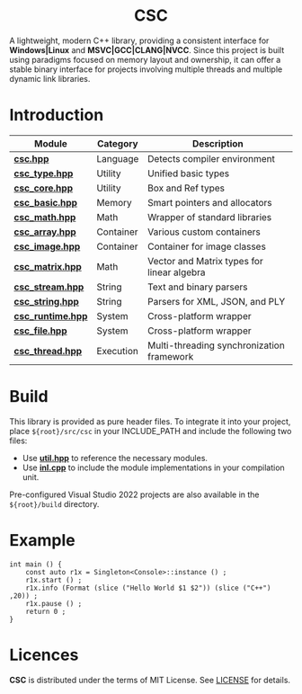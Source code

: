 <h1 align=center font-weight:100>CSC</h1>

A lightweight, modern C++ library, providing a consistent interface for **Windows|Linux** and **MSVC|GCC|CLANG|NVCC**. Since this project is built using paradigms focused on memory layout and ownership, it can offer a stable binary interface for projects involving multiple threads and multiple dynamic link libraries.

# Introduction

| Module                    | Category | Description
|-------------------------- | -------- | --------------------------------
| **[csc.hpp](src/csc/csc.hpp)** | Language  | Detects compiler environment
| **[csc_type.hpp](src/csc/csc_type.hpp)** | Utility  | Unified basic types
| **[csc_core.hpp](src/csc/csc_core.hpp)** | Utility  | Box and Ref types
| **[csc_basic.hpp](src/csc/csc_core.hpp)** | Memory  | Smart pointers and allocators
| **[csc_math.hpp](src/csc/csc_math.hpp)** | Math  | Wrapper of standard libraries
| **[csc_array.hpp](src/csc/csc_array.hpp)** | Container  | Various custom containers
| **[csc_image.hpp](src/csc/csc_image.hpp)** | Container  | Container for image classes
| **[csc_matrix.hpp](src/csc/csc_matrix.hpp)** | Math  | Vector and Matrix types for linear algebra
| **[csc_stream.hpp](src/csc/csc_stream.hpp)** | String  | Text and binary parsers
| **[csc_string.hpp](src/csc/csc_string.hpp)** | String  | Parsers for XML, JSON, and PLY
| **[csc_runtime.hpp](src/csc/csc_runtime.hpp)** | System | Cross-platform wrapper
| **[csc_file.hpp](src/csc/csc_file.hpp)** | System | Cross-platform wrapper
| **[csc_thread.hpp](src/csc/csc_thread.hpp)** | Execution  | Multi-threading synchronization framework

# Build

This library is provided as pure header files. To integrate it into your project, place `${root}/src/csc` in your INCLUDE_PATH and include the following two files:

* Use **[util.hpp](src/util.h)** to reference the necessary modules.
* Use **[inl.cpp](src/inl.cpp)** to include the module implementations in your compilation unit.

Pre-configured Visual Studio 2022 projects are also available in the `${root}/build` directory.

# Example

````
int main () {
	const auto r1x = Singleton<Console>::instance () ;
	r1x.start () ;
	r1x.info (Format (slice ("Hello World $1 $2")) (slice ("C++") ,20)) ;
	r1x.pause () ;
	return 0 ;
}
````

# Licences

**CSC** is distributed under the terms of MIT License. See [LICENSE](LICENSE) for details.